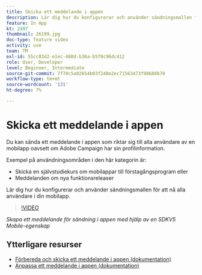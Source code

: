 ```yaml
---
title: Skicka ett meddelande i appen
description: Lär dig hur du konfigurerar och använder sändningsmallen för att nå alla användare i din mobilapp.
feature: In App
kt: 2497
thumbnail: 26199.jpg
doc-type: feature video
activity: use
team: TM
exl-id: 55cc83d2-e1ec-488d-b36a-b5f8c96dc412
role: User, Developer
level: Beginner, Intermediate
source-git-commit: 7f70c5a02654b03f248e2ec71563473f98688b70
workflow-type: tm+mt
source-wordcount: '131'
ht-degree: 7%

---
```


# Skicka ett meddelande i appen

Du kan sända ett meddelande i appen som riktar sig till alla användare av en mobilapp oavsett om Adobe Campaign har sin profilinformation.

Exempel på användningsområden i den här kategorin är:

* Skicka en självstudiekurs om mobilappar till förstagångsprogram eller
* Meddelanden om nya funktionsreleaser

Lär dig hur du konfigurerar och använder sändningsmallen för att nå alla användare i din mobilapp.

>[!VIDEO](https://video.tv.adobe.com/v/26199?quality=12)

*Skapa ett meddelande för sändning i appen med hjälp av en SDKV5 Mobile-egenskap*

## Ytterligare resurser

* [Förbereda och skicka ett meddelande i appen (dokumentation)](https://experienceleague.adobe.com/docs/campaign-standard/using/communication-channels/in-app-messaging/preparing-and-sending-an-in-app-message.html?lang=en)
* [Anpassa ett meddelande i appen (dokumentation)](https://experienceleague.adobe.com/docs/campaign-standard/using/communication-channels/in-app-messaging/customizing-an-in-app-message.html?lang=en)
